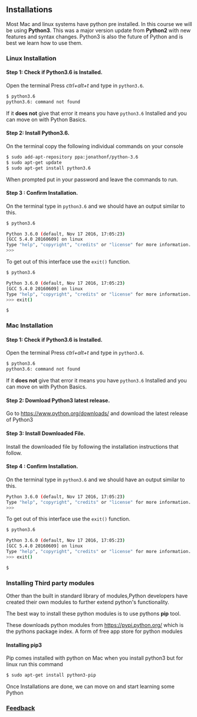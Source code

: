 ## Installations

 Most Mac and linux systems have python pre installed.
 In this course we will be using **Python3**. This was a major version update from **Python2** with new features and syntax changes. Python3 is also the future of Python and is best we learn how to use them.

 ### Linux Installation

 #### Step 1: Check if Python3.6 is Installed.

 Open the terminal   Press  _ctrl+alt+t_   and type in `python3.6`.

 ```bash
 $ python3.6
 python3.6: command not found
 ```
 If it **does not** give that error it means you have `python3.6` Installed and you can move on with Python Basics.

 #### Step 2: Install Python3.6.

 On the terminal copy the following individual commands  on your console

 ```bash
$ sudo add-apt-repository ppa:jonathonf/python-3.6
$ sudo apt-get update
$ sudo apt-get install python3.6
 ```
 When prompted put in your password and leave the commands to run.

 #### Step 3 : Confirm Installation.

 On the terminal type in `python3.6` and we should have an output similar to this.
 ```bash
 $ python3.6

 Python 3.6.0 (default, Nov 17 2016, 17:05:23)
[GCC 5.4.0 20160609] on linux
Type "help", "copyright", "credits" or "license" for more information.
>>>
 ```
To get out of this interface use the `exit()` function.

 ```bash
 $ python3.6

 Python 3.6.0 (default, Nov 17 2016, 17:05:23)
[GCC 5.4.0 20160609] on linux
Type "help", "copyright", "credits" or "license" for more information.
>>> exit()

$

 ```

 ### Mac Installation

 #### Step 1: Check if Python3.6 is Installed.

 Open the terminal   Press  _ctrl+alt+t_   and type in `python3.6`.

 ```bash
 $ python3.6
 python3.6: command not found
 ```
 If it **does not** give that error it means you have `python3.6` Installed and you can move on with Python Basics.

 #### Step 2: Download Python3 latest release.

 Go to https://www.python.org/downloads/ and download the latest release of Python3

 #### Step 3: Install Downloaded File.

 Install the downloaded file by following the installation instructions that follow.

  #### Step 4 : Confirm Installation.

 On the terminal type in `python3.6` and we should have an output similar to this.
```bash
Python 3.6.0 (default, Nov 17 2016, 17:05:23)
Type "help", "copyright", "credits" or "license" for more information.
>>>
```
To get out of this interface use the `exit()` function.

 ```bash
 $ python3.6

 Python 3.6.0 (default, Nov 17 2016, 17:05:23)
[GCC 5.4.0 20160609] on linux
Type "help", "copyright", "credits" or "license" for more information.
>>> exit()

$

 ```

 ### Installing Third party modules
 Other than the built in standard library of modules,Python developers have created their own modules to further extend python's functionality.

 The best way to install these python modules is to use pythons **pip** tool.

 These downloads python modules from https://pypi.python.org/ which is the pythons package index. A form of free app store for python modules

 #### Installing pip3
 Pip comes installed with python on Mac when you install python3 but for linux run this command

 ```bash
 $ sudo apt-get install python3-pip

 ```

Once Installations are done, we can move on and start learning some Python

### [Feedback](https://goo.gl/forms/eVTveYUjyeQUTZDg2)

